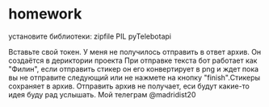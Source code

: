 # homework
установите библиотеки:
  zipfile
  PIL
  pyTelebotapi
 
 Вставьте свой токен. У меня не получилось отправить в ответ архив. Он создаётся в дериктории проекта
 При отправке текста бот работает как "Филин", если отправить стикер он его конвертирует в png и ждет пока вы не отправите следующий или не нажмете на кнопку "finish".Стикеры сохраняет в архив. Отправить архив не получает, еси будут какие-то идея буду рад услышать. Мой телеграм @madridist20
